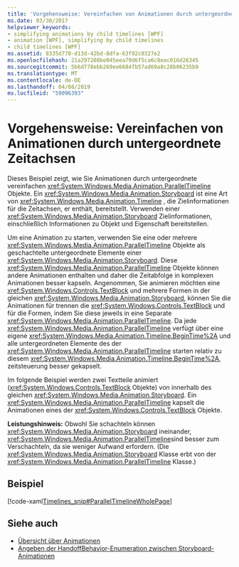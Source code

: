 ```yaml
---
title: 'Vorgehensweise: Vereinfachen von Animationen durch untergeordnete Zeitachsen'
ms.date: 03/30/2017
helpviewer_keywords:
- simplifying animations by child timelines [WPF]
- animation [WPF], simplifying by child timelines
- child timelines [WPF]
ms.assetid: 8335d770-d13d-42bd-8dfa-63f92c0327e2
ms.openlocfilehash: 21a297208be045eea79d6f5ca6c8eac016d26345
ms.sourcegitcommit: 5b6d778ebb269ee6684fb57ad69a8c28b06235b9
ms.translationtype: MT
ms.contentlocale: de-DE
ms.lasthandoff: 04/08/2019
ms.locfileid: "59096393"
---
```

# <a name="how-to-simplify-animations-by-using-child-timelines"></a>Vorgehensweise: Vereinfachen von Animationen durch untergeordnete Zeitachsen
Dieses Beispiel zeigt, wie Sie Animationen durch untergeordnete vereinfachen <xref:System.Windows.Media.Animation.ParallelTimeline> Objekte. Ein <xref:System.Windows.Media.Animation.Storyboard> ist eine Art von <xref:System.Windows.Media.Animation.Timeline> , die Zielinformationen für die Zeitachsen, er enthält, bereitstellt. Verwenden einer <xref:System.Windows.Media.Animation.Storyboard> Zielinformationen, einschließlich Informationen zu Objekt und Eigenschaft bereitstellen.  
  
 Um eine Animation zu starten, verwenden Sie eine oder mehrere <xref:System.Windows.Media.Animation.ParallelTimeline> Objekte als geschachtelte untergeordnete Elemente einer <xref:System.Windows.Media.Animation.Storyboard>. Diese <xref:System.Windows.Media.Animation.ParallelTimeline> Objekte können andere Animationen enthalten und daher die Zeitabfolge in komplexen Animationen besser kapseln. Angenommen, Sie animieren möchten eine <xref:System.Windows.Controls.TextBlock> und mehrere Formen in der gleichen <xref:System.Windows.Media.Animation.Storyboard>, können Sie die Animationen für trennen die <xref:System.Windows.Controls.TextBlock> und für die Formen, indem Sie diese jeweils in eine Separate <xref:System.Windows.Media.Animation.ParallelTimeline>. Da jede <xref:System.Windows.Media.Animation.ParallelTimeline> verfügt über eine eigene <xref:System.Windows.Media.Animation.Timeline.BeginTime%2A> und alle untergeordneten Elemente des der <xref:System.Windows.Media.Animation.ParallelTimeline> starten relativ zu diesem <xref:System.Windows.Media.Animation.Timeline.BeginTime%2A>, zeitsteuerung besser gekapselt.  
  
 Im folgende Beispiel werden zwei Textteile animiert (<xref:System.Windows.Controls.TextBlock> Objekte) von innerhalb des gleichen <xref:System.Windows.Media.Animation.Storyboard>. Ein <xref:System.Windows.Media.Animation.ParallelTimeline> kapselt die Animationen eines der <xref:System.Windows.Controls.TextBlock> Objekte.  
  
 **Leistungshinweis:** Obwohl Sie schachteln können <xref:System.Windows.Media.Animation.Storyboard> ineinander, <xref:System.Windows.Media.Animation.ParallelTimeline>sind besser zum Verschachteln, da sie weniger Aufwand erfordern. (Die <xref:System.Windows.Media.Animation.Storyboard> Klasse erbt von der <xref:System.Windows.Media.Animation.ParallelTimeline> Klasse.)  
  
## <a name="example"></a>Beispiel  
 [!code-xaml[Timelines_snip#ParallelTimelineWholePage](~/samples/snippets/csharp/VS_Snippets_Wpf/Timelines_snip/CS/ParallelTimelineExample.xaml#paralleltimelinewholepage)]  
  
## <a name="see-also"></a>Siehe auch

- [Übersicht über Animationen](animation-overview.md)
- [Angeben der HandoffBehavior-Enumeration zwischen Storyboard-Animationen](how-to-specify-handoffbehavior-between-storyboard-animations.md)
